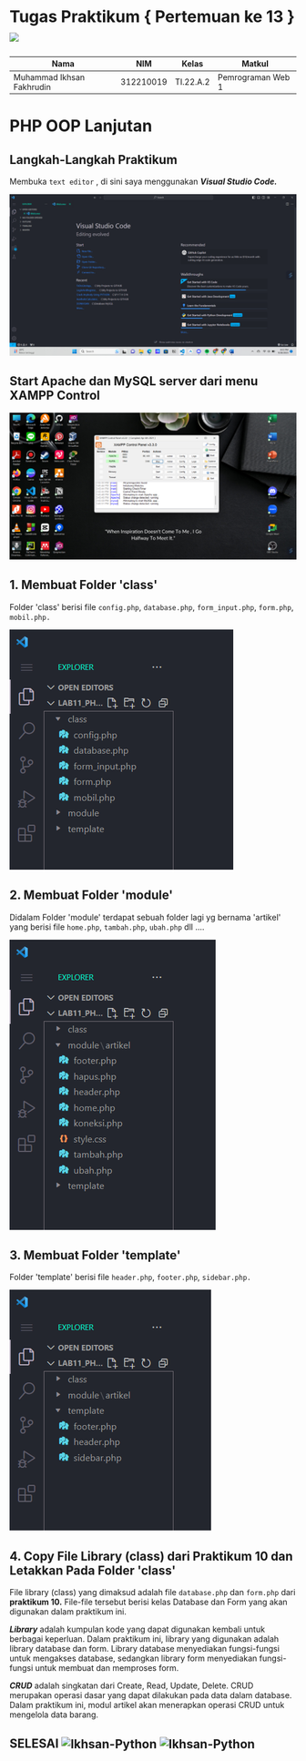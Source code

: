 # Tugas Praktikum { Pertemuan ke 13 } <img src=https://seeklogo.com/images/E/elephpant-mascot-php-logo-4C78D1AC4E-seeklogo.com.png width="120px">


|**Nama**|**NIM**|**Kelas**|**Matkul**|
|----|---|-----|------|
|Muhammad Ikhsan Fakhrudin|312210019|TI.22.A.2|Pemrograman Web 1|

# PHP OOP Lanjutan

## Langkah-Langkah Praktikum

Membuka ``text editor`` , di sini saya menggunakan ***Visual Studio Code.***

![](screenshot/Home%20Screen%20VSC.png)

## Start Apache dan MySQL server dari menu XAMPP Control

![](screenshot/XAMPP%20Control%20Panel.png)

## 1. Membuat Folder 'class'

Folder 'class' berisi file ``config.php``, ``database.php``, ``form_input.php``, ``form.php``, ``mobil.php.``

![](screenshot/ss1.png)

## 2. Membuat Folder 'module'

Didalam Folder 'module' terdapat sebuah folder lagi yg bernama 'artikel' yang berisi file ``home.php``, ``tambah.php``, ``ubah.php`` dll ....

![](screenshot/ss2.png)

## 3. Membuat Folder 'template'

Folder 'template' berisi file ``header.php``, ``footer.php``, ``sidebar.php.``

![](screenshot/ss3.png)

## 4. Copy File Library (class) dari Praktikum 10 dan Letakkan Pada Folder 'class'

File library (class) yang dimaksud adalah file ``database.php`` dan ``form.php`` dari **praktikum 10.** File-file tersebut berisi kelas Database dan Form yang akan digunakan dalam praktikum ini.

***Library*** adalah kumpulan kode yang dapat digunakan kembali untuk berbagai keperluan. Dalam praktikum ini, library yang digunakan adalah library database dan form. Library database menyediakan fungsi-fungsi untuk mengakses database, sedangkan library form menyediakan fungsi-fungsi untuk membuat dan memproses form.

***CRUD*** adalah singkatan dari Create, Read, Update, Delete. CRUD merupakan operasi dasar yang dapat dilakukan pada data dalam database. Dalam praktikum ini, modul artikel akan menerapkan operasi CRUD untuk mengelola data barang.





## SELESAI <img align="center" alt="Ikhsan-Python" height="40" width="45" src="https://em-content.zobj.net/source/microsoft-teams/337/student_1f9d1-200d-1f393.png"> <img align="center" alt="Ikhsan-Python" height="40" width="45" src="https://em-content.zobj.net/thumbs/160/twitter/348/flag-indonesia_1f1ee-1f1e9.png">